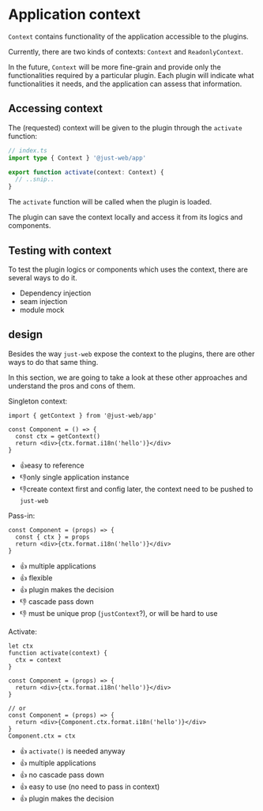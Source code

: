 # Application context

`Context` contains functionality of the application accessible to the plugins.

Currently, there are two kinds of contexts: `Context` and `ReadonlyContext`.

In the future, `Context` will be more fine-grain and provide only the functionalities required by a particular plugin.
Each plugin will indicate what functionalities it needs,
and the application can assess that information.

## Accessing context

The (requested) context will be given to the plugin through the `activate` function:

```ts
// index.ts
import type { Context } '@just-web/app'

export function activate(context: Context) {
  // ..snip..
}
```

The `activate` function will be called when the plugin is loaded.

The plugin can save the context locally and access it from its logics and components.

## Testing with context

To test the plugin logics or components which uses the context,
there are several ways to do it.

- Dependency injection
- seam injection
- module mock

## design

Besides the way `just-web` expose the context to the plugins,
there are other ways to do that same thing.

In this section, we are going to take a look at these other approaches and understand the pros and cons of them.

Singleton context:

```tsx
import { getContext } from '@just-web/app'

const Component = () => {
  const ctx = getContext()
  return <div>{ctx.format.i18n('hello')}</div>
}
```

- 👍easy to reference
- 👎only single application instance
- 👎create context first and config later, the context need to be pushed to `just-web`

Pass-in:

```tsx
const Component = (props) => {
  const { ctx } = props
  return <div>{ctx.format.i18n('hello')}</div>
}
```

- 👍 multiple applications
- 👍 flexible
- 👍 plugin makes the decision
- 👎 cascade pass down
- 👎 must be unique prop (`justContext`?), or will be hard to use

Activate:

```tsx
let ctx
function activate(context) {
  ctx = context
}

const Component = (props) => {
  return <div>{ctx.format.i18n('hello')}</div>
}

// or
const Component = (props) => {
  return <div>{Component.ctx.format.i18n('hello')}</div>
}
Component.ctx = ctx
```

- 👍 `activate()` is needed anyway
- 👍 multiple applications
- 👍 no cascade pass down
- 👍 easy to use (no need to pass in context)
- 👍 plugin makes the decision

